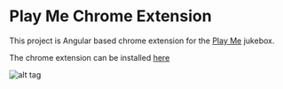 # Play Me Chrome Extension

This project is Angular based chrome extension for the [Play Me](https://github.com/TradeMe/PlayMe) jukebox.

The chrome extension can be installed [here](https://chrome.google.com/webstore/detail/play-me/ocanfmcdoeehenjbgpjmdgahjokogcob)

![alt tag](https://github.com/Lightw3ight/PlayMeExtension/master/screenshot.png)
